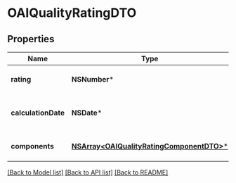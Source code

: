 # OAIQualityRatingDTO

## Properties
Name | Type | Description | Notes
------------ | ------------- | ------------- | -------------
**rating** | **NSNumber*** | Значение индекса качества. | 
**calculationDate** | **NSDate*** | Дата вычисления.  Формат даты: &#x60;ГГГГ‑ММ‑ДД&#x60;.  | 
**components** | [**NSArray&lt;OAIQualityRatingComponentDTO&gt;***](OAIQualityRatingComponentDTO.md) | Составляющие индекса качества. | 

[[Back to Model list]](../README.md#documentation-for-models) [[Back to API list]](../README.md#documentation-for-api-endpoints) [[Back to README]](../README.md)


